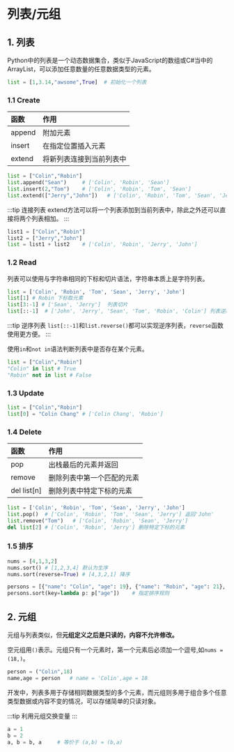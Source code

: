# 列表/元组

## 1. 列表
Python中的列表是一个动态数据集合，类似于JavaScript的数组或C#当中的ArrayList，可以添加任意数量的任意数据类型的元素。

```py
list = [1,3.14,"awsome",True]  # 初始化一个列表
```

### 1.1 Create
函数|作用
:-|:-
append|附加元素
insert|在指定位置插入元素
extend|将新列表连接到当前列表中

```py
list = ["Colin","Robin"]
list.append("Sean")     # ['Colin', 'Robin', 'Sean']
list.insert(2,"Tom")    # ['Colin', 'Robin', 'Tom', 'Sean']
list.extend(["Jerry","John"])   # ['Colin', 'Robin', 'Tom', 'Sean', 'Jerry', 'John']
```

:::tip 连接列表
extend方法可以将一个列表添加到当前列表中，除此之外还可以直接将两个列表相加。
:::

```py
list1 = ["Colin","Robin"]
list2 = ["Jerry","John"]
list = list1 + list2    # ['Colin', 'Robin', 'Jerry', 'John']
```

### 1.2 Read
列表可以使用与字符串相同的下标和切片语法，字符串本质上是字符列表。

```py
list = ['Colin', 'Robin', 'Tom', 'Sean', 'Jerry', 'John']
list[1] # Robin 下标取元素
list[3:-1] # ['Sean', 'Jerry']  列表切片
list[::-1]  # ['John', 'Jerry', 'Sean', 'Tom', 'Robin', 'Colin'] 列表逆序
```

:::tip 逆序列表
`list[::-1]`和`list.reverse()`都可以实现逆序列表，`reverse`函数使用更方便。
:::

使用`in`和`not in`语法判断列表中是否存在某个元素。
```py
list = ["Colin","Robin"]
"Colin" in list # True
"Robin" not in list # False
```

### 1.3 Update
```py
list = ["Colin","Robin"]
list[0] = "Colin Chang" # ['Colin Chang', 'Robin']
```

### 1.4 Delete
函数|作用
:-|:-
pop|出栈最后的元素并返回
remove|删除列表中第一个匹配的元素
del list[n]|删除列表中特定下标的元素

```py
list = ['Colin', 'Robin', 'Tom', 'Sean', 'Jerry', 'John']
list.pop()  # ['Colin', 'Robin', 'Tom', 'Sean', 'Jerry'] 返回'John'
list.remove("Tom")   # ['Colin', 'Robin', 'Sean', 'Jerry'] 
del list[2] # ['Colin', 'Robin', 'Jerry'] 删除特定下标的元素
```

### 1.5 排序
```py
nums = [4,1,3,2]
nums.sort() # [1,2,3,4] 默认为生序
nums.sort(reverse=True) # [4,3,2,1] 降序

persons = [{"name": "Colin", "age": 19}, {"name": "Robin", "age": 21}, {"name": "Sean", "age": 20}]
persons.sort(key=lambda p: p["age"])    # 指定排序规则
```

## 2. 元组
元组与列表类似，但**元组定义之后是只读的，内容不允许修改。**

空元组用`()`表示。元组只有一个元素时，第一个元素后必须加一个逗号,如`nums = (18,)`。

```py
person = ("Colin",18)
name,age = person   # name = 'Colin',age = 18
```

开发中，列表多用于存储相同数据类型的多个元素，而元组则多用于组合多个任意类型数据或内容不变的情况，可以存储简单的只读对象。

:::tip 
利用元组交换变量
:::
```py
a = 1
b = 2
a, b = b, a     # 等价于 (a,b) = (b,a)
```
